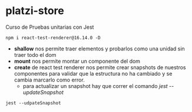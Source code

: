 # platzi-store
Curso de Pruebas unitarias con Jest

```
npm i react-test-renderer@16.14.0 -D

```


- **shallow** nos permite traer elementos y probarlos como una unidad sin traer todo el dom
-  **mount** nos permite montar un componente del dom
-  **create** de react test renderer nos permite crear snapshots de nuestros componentes para validar que la estructura no ha cambiado y se cambia marcarlo como error.
   -  para actualizar un snapshot hay que correr el comando *jest --updateSnapshot*

```
jest --udpateSnapshot 
```

